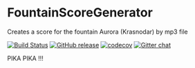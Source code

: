 # FountainScoreGenerator
Creates a score for the fountain Aurora  (Krasnodar) by mp3 file

[![Build Status](https://travis-ci.com/ZhdanoffAlexey/FountainScoreGenerator.svg?branch=master)](https://travis-ci.com/ZhdanoffAlexey/FountainScoreGenerator)
[![GitHub release](https://img.shields.io/github/release/ZhdanoffAlexey/FountainScoreGenerator.svg)](https://github.com/ZhdanoffAlexey/FountainScoreGenerator/releases)
[![codecov](https://codecov.io/gh/ZhdanoffAlexey/FountainScoreGenerator/branch/master/graph/badge.svg)](https://codecov.io/gh/ZhdanoffAlexey/FountainScoreGenerator)
[![Gitter chat](https://img.shields.io/badge/gitter-join%20chat%20%E2%86%92-brightgreen.svg)](https://gitter.im/My1stCommunity/Lobby?utm_source=share-link&utm_medium=link&utm_campaign=share-link)


PIKA PIKA !!!
